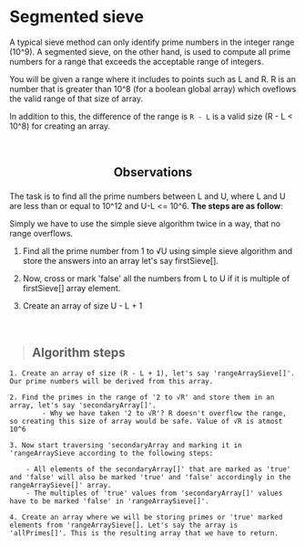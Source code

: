 # Segmented sieve

A typical sieve method can only identify prime numbers in the integer range (10^9). A segmented sieve, on the other hand, is used to compute all prime numbers for a range that exceeds the acceptable range of integers.

You will be given a range where it includes to points such as L and R. R is an number that is greater than 10^8 (for a boolean global array) which oveflows the valid range of that size of array.

In addition to this, the difference of the range is ```R - L``` is a valid size (R - L < 10^8) for creating an array.

&nbsp;

## <p align="center"><b>Observations </b></p>

The task is to find all the prime numbers between L and U, where L and U are less than or equal to 10^12 and U-L <= 10^6.
**The steps are as follow**:

Simply we have to use the simple sieve algorithm twice in a way, that no range overflows.

1. Find all the prime number from 1 to √U using simple sieve algorithm and store the answers into an array let's say firstSieve[].

2. Now, cross or mark 'false' all the numbers from L to U if it is multiple of firstSieve[] array element.

3. Create an array of size U - L + 1

&nbsp;

> ## **Algorithm steps**

    1. Create an array of size (R - L + 1), let's say 'rangeArraySieve[]'. Our prime numbers will be derived from this array.

    2. Find the primes in the range of '2 to √R' and store them in an array, let's say 'secondaryArray[]'.
            - Why we have taken '2 to √R'? R doesn't overflow the range, so creating this size of array would be safe. Value of √R is atmost 10^6

    3. Now start traversing 'secondaryArray and marking it in 'rangeArraySieve according to the following steps:

        - All elements of the secondaryArray[]' that are marked as 'true' and 'false' will also be marked 'true' and 'false' accordingly in the rangeArraySieve[]' array.
        - The multiples of 'true' values from 'secondaryArray[]' values have to be marked 'false' in 'rangeArraySieve[]'.

    4. Create an array where we will be storing primes or 'true' marked elements from 'rangeArraySieve[]. Let's say the array is 'allPrimes[]'. This is the resulting array that we have to return.
